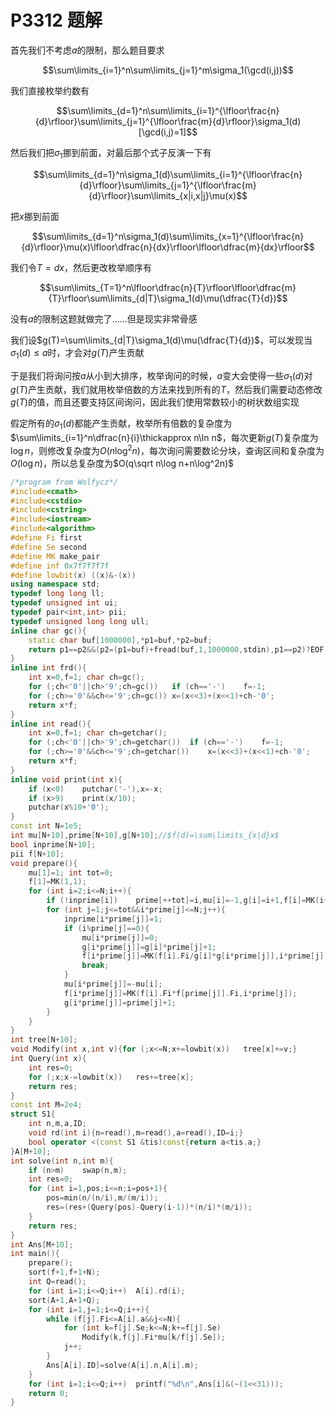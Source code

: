 # P3312 题解

首先我们不考虑$a$的限制，那么题目要求

$$\sum\limits_{i=1}^n\sum\limits_{j=1}^m\sigma_1(\gcd(i,j))$$

我们直接枚举约数有

$$\sum\limits_{d=1}^n\sum\limits_{i=1}^{\lfloor\frac{n}{d}\rfloor}\sum\limits_{j=1}^{\lfloor\frac{m}{d}\rfloor}\sigma_1(d)[\gcd(i,j)=1]$$

然后我们把$\sigma_1$挪到前面，对最后那个式子反演一下有

$$\sum\limits_{d=1}^n\sigma_1(d)\sum\limits_{i=1}^{\lfloor\frac{n}{d}\rfloor}\sum\limits_{j=1}^{\lfloor\frac{m}{d}\rfloor}\sum\limits_{x|i,x|j}\mu(x)$$

把$x$挪到前面

$$\sum\limits_{d=1}^n\sigma_1(d)\sum\limits_{x=1}^{\lfloor\frac{n}{d}\rfloor}\mu(x)\lfloor\dfrac{n}{dx}\rfloor\lfloor\dfrac{m}{dx}\rfloor$$

我们令$T=dx$，然后更改枚举顺序有

$$\sum\limits_{T=1}^n\lfloor\dfrac{n}{T}\rfloor\lfloor\dfrac{m}{T}\rfloor\sum\limits_{d|T}\sigma_1(d)\mu(\dfrac{T}{d})$$

没有$a$的限制这题就做完了……但是现实非常骨感

我们设$g(T)=\sum\limits_{d|T}\sigma_1(d)\mu(\dfrac{T}{d})$，可以发现当$\sigma_1(d)\leqslant a$时，才会对$g(T)$产生贡献

于是我们将询问按$a$从小到大排序，枚举询问的时候，$a$变大会使得一些$\sigma_1(d)$对$g(T)$产生贡献，我们就用枚举倍数的方法来找到所有的$T$，然后我们需要动态修改$g(T)$的值，而且还要支持区间询问，因此我们使用常数较小的树状数组实现

假定所有的$\sigma_1(d)$都能产生贡献，枚举所有倍数的复杂度为$\sum\limits_{i=1}^n\dfrac{n}{i}\thickapprox n\ln n$，每次更新$g(T)$复杂度为$\log n$，则修改复杂度为$O(n\log^2n)$，每次询问需要数论分块，查询区间和复杂度为$O(\log n)$，所以总复杂度为$O(q\sqrt n\log n+n\log^2n)$

```cpp
/*program from Wolfycz*/
#include<cmath>
#include<cstdio>
#include<cstring>
#include<iostream>
#include<algorithm>
#define Fi first
#define Se second
#define MK make_pair
#define inf 0x7f7f7f7f
#define lowbit(x) ((x)&-(x))
using namespace std;
typedef long long ll;
typedef unsigned int ui;
typedef pair<int,int> pii;
typedef unsigned long long ull;
inline char gc(){
	static char buf[1000000],*p1=buf,*p2=buf;
	return p1==p2&&(p2=(p1=buf)+fread(buf,1,1000000,stdin),p1==p2)?EOF:*p1++;
}
inline int frd(){
	int x=0,f=1; char ch=gc();
	for (;ch<'0'||ch>'9';ch=gc())	if (ch=='-')	f=-1;
	for (;ch>='0'&&ch<='9';ch=gc())	x=(x<<3)+(x<<1)+ch-'0';
	return x*f;
}
inline int read(){
	int x=0,f=1; char ch=getchar();
	for (;ch<'0'||ch>'9';ch=getchar())	if (ch=='-')	f=-1;
	for (;ch>='0'&&ch<='9';ch=getchar())	x=(x<<3)+(x<<1)+ch-'0';
	return x*f;
}
inline void print(int x){
	if (x<0)	putchar('-'),x=-x;
	if (x>9)	print(x/10);
	putchar(x%10+'0');
}
const int N=1e5;
int mu[N+10],prime[N+10],g[N+10];//$f(d)=\sum\limits_{x|d}x$
bool inprime[N+10];
pii f[N+10];
void prepare(){
	mu[1]=1; int tot=0;
	f[1]=MK(1,1);
	for (int i=2;i<=N;i++){
		if (!inprime[i])	prime[++tot]=i,mu[i]=-1,g[i]=i+1,f[i]=MK(i+1,i);
		for (int j=1;j<=tot&&i*prime[j]<=N;j++){
			inprime[i*prime[j]]=1;
			if (i%prime[j]==0){
				mu[i*prime[j]]=0;
				g[i*prime[j]]=g[i]*prime[j]+1;
				f[i*prime[j]]=MK(f[i].Fi/g[i]*g[i*prime[j]],i*prime[j]);
				break;
			}
			mu[i*prime[j]]=-mu[i];
			f[i*prime[j]]=MK(f[i].Fi*f[prime[j]].Fi,i*prime[j]);
			g[i*prime[j]]=prime[j]+1;
		}
	}
}
int tree[N+10];
void Modify(int x,int v){for (;x<=N;x+=lowbit(x))	tree[x]+=v;}
int Query(int x){
	int res=0;
	for (;x;x-=lowbit(x))	res+=tree[x];
	return res;
}
const int M=2e4;
struct S1{
	int n,m,a,ID;
	void rd(int i){n=read(),m=read(),a=read(),ID=i;}
	bool operator <(const S1 &tis)const{return a<tis.a;}
}A[M+10];
int solve(int n,int m){
	if (n>m)	swap(n,m);
	int res=0;
	for (int i=1,pos;i<=n;i=pos+1){
		pos=min(n/(n/i),m/(m/i));
		res=(res+(Query(pos)-Query(i-1))*(n/i)*(m/i));
	}
	return res;
}
int Ans[M+10];
int main(){
	prepare();
	sort(f+1,f+1+N);
	int Q=read();
	for (int i=1;i<=Q;i++)	A[i].rd(i);
	sort(A+1,A+1+Q);
	for (int i=1,j=1;i<=Q;i++){
		while (f[j].Fi<=A[i].a&&j<=N){
			for (int k=f[j].Se;k<=N;k+=f[j].Se)
				Modify(k,f[j].Fi*mu[k/f[j].Se]);
			j++;
		}
		Ans[A[i].ID]=solve(A[i].n,A[i].m);
	}
	for (int i=1;i<=Q;i++)	printf("%d\n",Ans[i]&(~(1<<31)));
	return 0;
}
```